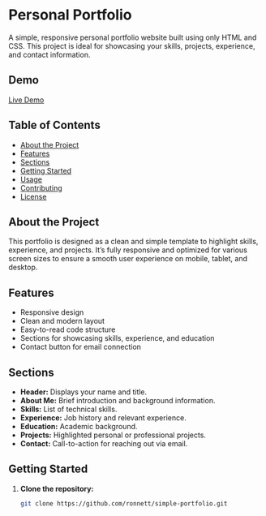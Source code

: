 # Personal Portfolio

A simple, responsive personal portfolio website built using only HTML and CSS. This project is ideal for showcasing your skills, projects, experience, and contact information.

## Demo

[Live Demo]( https://roneett.github.io/simple-portfolio/) 

## Table of Contents

- [About the Project](#about-the-project)
- [Features](#features)
- [Sections](#sections)
- [Getting Started](#getting-started)
- [Usage](#usage)
- [Contributing](#contributing)
- [License](#license)
  
## About the Project

This portfolio is designed as a clean and simple template to highlight skills, experience, and projects. It’s fully responsive and optimized for various screen sizes to ensure a smooth user experience on mobile, tablet, and desktop.

## Features

- Responsive design
- Clean and modern layout
- Easy-to-read code structure
- Sections for showcasing skills, experience, and education
- Contact button for email connection

## Sections

- **Header:** Displays your name and title.
- **About Me:** Brief introduction and background information.
- **Skills:** List of technical skills.
- **Experience:** Job history and relevant experience.
- **Education:** Academic background.
- **Projects:** Highlighted personal or professional projects.
- **Contact:** Call-to-action for reaching out via email.

## Getting Started

1. **Clone the repository:**
   ```bash
   git clone https://github.com/ronnett/simple-portfolio.git
